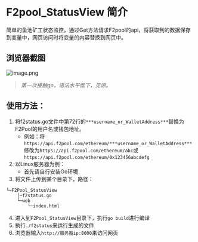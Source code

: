 # F2pool_StatusView 简介
简单的鱼池矿工状态监控。通过Get方法请求F2pool的api，将获取到的数据保存到变量中，网页访问时将变量的内容替换到网页中。
## 浏览器截图
![image.png](https://s2.loli.net/2022/02/14/oaGwXiu7CVJexTE.png)
> *第一次接触go，语法水平低下，见谅。*

## 使用方法：
1. 将f2status.go文件中第72行的`***username_or_WalletAddress***`替换为F2Pool的用户名或钱包地址。
    * 例如：将`https://api.f2pool.com/ethereum/***username_or_WalletAddress***`修改为`https://api.f2pool.com/ethereum/abc`或`https://api.f2pool.com/ethereum/0x123456abcdefg`
2. 以Linux服务器为例：
    * 首先请自行安装Go环境
3. 将文件上传到某个目录下，路径：
```
└─F2Pool_StatusView
    │─f2status.go
    └─web
        └─index.html
```
4. 进入到`F2Pool_StatusView`目录下，执行`go build`进行编译
5. 执行`./f2status`来运行生成的文件
6. 浏览器输入`http://服务器ip:8000`来访问网页

